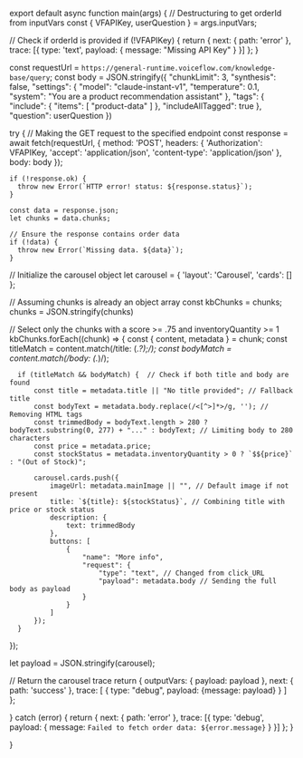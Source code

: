 export default async function main(args) {
  // Destructuring to get orderId from inputVars
  const { VFAPIKey, userQuestion } = args.inputVars;
  
  // Check if orderId is provided
  if (!VFAPIKey) {
    return {
      next: { path: 'error' },
      trace: [{
        type: 'text',
        payload: { message: "Missing API Key" }
      }]
    };
  }

  const requestUrl = `https://general-runtime.voiceflow.com/knowledge-base/query`;
  const body = JSON.stringify({
        "chunkLimit": 3,
        "synthesis": false,
        "settings": {
          "model": "claude-instant-v1",
          "temperature": 0.1,
          "system": "You are a product recommendation assistant"
        },
        "tags": {
          "include": {
            "items": [
              "product-data"
            ]
          },
          "includeAllTagged": true
        },
        "question": userQuestion
          })

  try {
    // Making the GET request to the specified endpoint
    const response = await fetch(requestUrl, {
    method: 'POST',
    headers: {
      'Authorization': VFAPIKey,
      'accept': 'application/json',
      'content-type': 'application/json'
    },
    body: body
    });

    if (!response.ok) {
      throw new Error(`HTTP error! status: ${response.status}`);
    }

    const data = response.json;
    let chunks = data.chunks;

    // Ensure the response contains order data
    if (!data) {
      throw new Error(`Missing data. ${data}`);
    }


  // Initialize the carousel object
  let carousel = {
      'layout': 'Carousel',
      'cards': []
  };
  
  // Assuming chunks is already an object array
  const kbChunks = chunks;
  chunks = JSON.stringify(chunks)
  
  // Select only the chunks with a score >= .75 and inventoryQuantity >= 1
  kbChunks.forEach((chunk) => {
      const { content, metadata } = chunk;
      const titleMatch = content.match(/title: (.*?);/);
      const bodyMatch = content.match(/body: (.*)/);
  
      if (titleMatch && bodyMatch) {  // Check if both title and body are found
          const title = metadata.title || "No title provided"; // Fallback title
          const bodyText = metadata.body.replace(/<[^>]*>/g, ''); // Removing HTML tags
          const trimmedBody = bodyText.length > 280 ? bodyText.substring(0, 277) + "..." : bodyText; // Limiting body to 280 characters
          const price = metadata.price;
          const stockStatus = metadata.inventoryQuantity > 0 ? `$${price}` : "(Out of Stock)";
  
          carousel.cards.push({
              imageUrl: metadata.mainImage || "", // Default image if not present
              title: `${title}: ${stockStatus}`, // Combining title with price or stock status
              description: {
                  text: trimmedBody
              },
              buttons: [
                  {
                      "name": "More info",
                      "request": {
                          "type": "text", // Changed from click_URL
                          "payload": metadata.body // Sending the full body as payload
                      }
                  }
              ]
          });
      }
  });
  
  let payload = JSON.stringify(carousel);

  // Return the carousel trace
  return {
    outputVars: { payload: payload },
    next: { path: 'success' },
    trace: [
      {
        type: "debug",
        payload: {message: payload}
      }
    ]
  };

  } catch (error) {
    return {
      next: { path: 'error' },
      trace: [{
        type: 'debug',
        payload: { message: `Failed to fetch order data: ${error.message}` }
      }]
    };
  }



}
